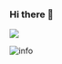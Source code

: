 ### Hi there 👋

<!--
**BillKerman/BillKerman** is a ✨ _special_ ✨ repository because its `README.md` (this file) appears on your GitHub profile.

Here are some ideas to get you started:

- 🔭 I’m currently working on ...
- 🌱 I’m currently learning ...
- 👯 I’m looking to collaborate on ...
- 🤔 I’m looking for help with ...
- 💬 Ask me about ...
- 📫 How to reach me: ...
- 😄 Pronouns: ...
- ⚡ Fun fact: ...
-->

![](https://visitor-badge.glitch.me/badge?page_id=BillKerman.readme)

![info](https://github-readme-stats.vercel.app/api?username=BillKerman&show_icons=true&count_private=true&hide=prs&theme=dracula)
